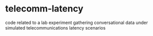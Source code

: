 # telecomm-latency
code related to a lab experiment gathering conversational data under simulated telecommunications latency scenarios
